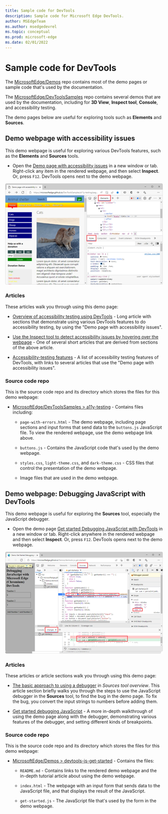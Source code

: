 ```yaml
---
title: Sample code for DevTools
description: Sample code for Microsoft Edge DevTools.
author: MSEdgeTeam
ms.author: msedgedevrel
ms.topic: conceptual
ms.prod: microsoft-edge
ms.date: 02/01/2022
---
```

# Sample code for DevTools

The [MicrosoftEdge/Demos](https://github.com/MicrosoftEdge/Demos) repo contains most of the demo pages or sample code that's used by the documentation.

The [MicrosoftEdge/DevToolsSamples](https://github.com/MicrosoftEdge/DevToolsSamples) repo contains several demos that are used by the documentation, including for **3D View**, **Inspect tool**, **Console**, and accessibility testing.

The demo pages below are useful for exploring tools such as **Elements** and **Sources**.
<!-- (and for creating screenshots) -->


<!-- ====================================================================== -->
## Demo webpage with accessibility issues

This demo webpage is useful for exploring various DevTools features, such as the **Elements** and **Sources** tools.

* Open the [Demo page with accessibility issues](https://microsoftedge.github.io/DevToolsSamples/a11y-testing/page-with-errors.html) in a new window or tab.  Right-click any item in the rendered webpage, and then select **Inspect**.  Or, press `F12`.  DevTools opens next to the demo webpage.

![The 'Demo page with accessibility issues'.](../media/demo-page-with-accessibility-issues.png)

### Articles

These articles walk you through using this demo page:

* [Overview of accessibility testing using DevTools](../accessibility/accessibility-testing-in-devtools.md) - Long article with sections that demonstrate using various DevTools features to do accessibility testing, by using the "Demo page with accessibility issues".

* [Use the Inspect tool to detect accessibility issues by hovering over the webpage](../accessibility/test-inspect-tool.md) - One of several short articles that are derived from sections of the above article.

* [Accessibility-testing features](devtools-guide-chromium/accessibility/reference.md) - A list of accessibility testing features of DevTools, with links to several articles that use the "Demo page with accessibility issues".

### Source code repo

This is the source code repo and its directory which stores the files for this demo webpage:

* [MicrosoftEdge/DevToolsSamples > a11y-testing](https://github.com/MicrosoftEdge/DevToolsSamples/tree/master/docs/a11y-testing) - Contains files including:

   * `page-with-errors.html` - The demo webpage, including page sections and input forms that send data to the `buttons.js` JavaScript file.  To view the rendered webpage, use the demo webpage link above.

   * `buttons.js` - Contains the JavaScript code that's used by the demo webpage.

   * `styles.css`, `light-theme.css`, and `dark-theme.css` - CSS files that control the presentation of the demo webpage.

   * Image files that are used in the demo webpage.


<!-- ====================================================================== -->
## Demo webpage: Debugging JavaScript with DevTools

This demo webpage is useful for exploring the **Sources** tool, especially the JavaScript debugger.

* Open the demo page [Get started Debugging JavaScript with DevTools](https://microsoftedge.github.io/Demos/devtools-js-get-started/) in a new window or tab.  Right-click anywhere in the rendered webpage and then select **Inspect**.  Or, press `F12`.  DevTools opens next to the demo webpage.

![The 'Get started Debugging JavaScript with DevTools' demo page.](../media/using-debug-js-demo-page.png)

### Articles

These articles or article sections walk you through using this demo page:

* [The basic approach to using a debugger](../sources/#the-basic-approach-to-using-a-debugger/index.md) in _Sources tool overview_.  This article section briefly walks you through the steps to use the JavaScript debugger in the **Sources** tool, to find the bug in the demo page.  To fix the bug, you convert the input strings to numbers before adding them.

* [Get started debugging JavaScript](../javascript/index.md) - A more in-depth walkthrough of using the demo page along with the debugger, demonstrating various features of the debugger, and setting different kinds of breakpoints.

### Source code repo

This is the source code repo and its directory which stores the files for this demo webpage:

* [MicrosoftEdge/Demos > devtools-js-get-started](https://github.com/MicrosoftEdge/Demos/tree/main/devtools-js-get-started) - Contains the files:

   *  `README.md` - Contains links to the rendered demo webpage and the in-depth tutorial article about using the demo webpage.

   *  `index.html` - The webpage with an input form that sends data to the JavaScript file, and that displays the result of the JavaScript.

   *  `get-started.js` - The JavaScript file that's used by the form in the demo webpage.
